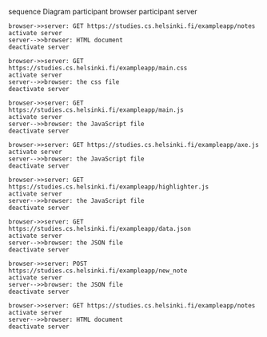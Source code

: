sequence Diagram
    participant browser
    participant server

    browser->>server: GET https://studies.cs.helsinki.fi/exampleapp/notes
    activate server
    server-->>browser: HTML document
    deactivate server

    browser->>server: GET https://studies.cs.helsinki.fi/exampleapp/main.css
    activate server
    server-->>browser: the css file
    deactivate server

    browser->>server: GET https://studies.cs.helsinki.fi/exampleapp/main.js
    activate server
    server-->>browser: the JavaScript file
    deactivate server 

    browser->>server: GET https://studies.cs.helsinki.fi/exampleapp/axe.js
    activate server
    server-->>browser: the JavaScript file
    deactivate server 

    browser->>server: GET https://studies.cs.helsinki.fi/exampleapp/highlighter.js
    activate server
    server-->>browser: the JavaScript file
    deactivate server 

    browser->>server: GET https://studies.cs.helsinki.fi/exampleapp/data.json
    activate server
    server-->>browser: the JSON file
    deactivate server 

    browser->>server: POST https://studies.cs.helsinki.fi/exampleapp/new_note
    activate server
    server-->>browser: the JSON file
    deactivate server 

    browser->>server: GET https://studies.cs.helsinki.fi/exampleapp/notes
    activate server
    server-->>browser: HTML document
    deactivate server
    